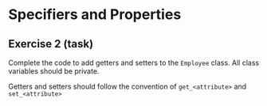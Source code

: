 # Specifiers and Properties

## Exercise 2 (task)

Complete the code to add getters and setters to the `Employee` class. All class variables should be private.

Getters and setters should follow the convention of `get_<attribute>` and `set_<attribute>`

